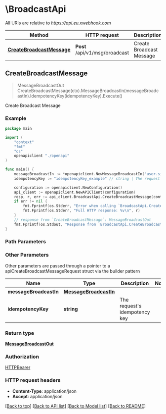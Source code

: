 # \BroadcastApi

All URIs are relative to *https://api.eu.xwebhook.com*

Method | HTTP request | Description
------------- | ------------- | -------------
[**CreateBroadcastMessage**](BroadcastApi.md#CreateBroadcastMessage) | **Post** /api/v1/msg/broadcast | Create Broadcast Message



## CreateBroadcastMessage

> MessageBroadcastOut CreateBroadcastMessage(ctx).MessageBroadcastIn(messageBroadcastIn).IdempotencyKey(idempotencyKey).Execute()

Create Broadcast Message



### Example

```go
package main

import (
    "context"
    "fmt"
    "os"
    openapiclient "./openapi"
)

func main() {
    messageBroadcastIn := *openapiclient.NewMessageBroadcastIn("user.signup", map[string]interface{}({"email":"test@example.com","type":"user.created","username":"test_user"})) // MessageBroadcastIn | 
    idempotencyKey := "idempotencyKey_example" // string | The request's idempotency key (optional)

    configuration := openapiclient.NewConfiguration()
    api_client := openapiclient.NewAPIClient(configuration)
    resp, r, err := api_client.BroadcastApi.CreateBroadcastMessage(context.Background()).MessageBroadcastIn(messageBroadcastIn).IdempotencyKey(idempotencyKey).Execute()
    if err != nil {
        fmt.Fprintf(os.Stderr, "Error when calling `BroadcastApi.CreateBroadcastMessage``: %v\n", err)
        fmt.Fprintf(os.Stderr, "Full HTTP response: %v\n", r)
    }
    // response from `CreateBroadcastMessage`: MessageBroadcastOut
    fmt.Fprintf(os.Stdout, "Response from `BroadcastApi.CreateBroadcastMessage`: %v\n", resp)
}
```

### Path Parameters



### Other Parameters

Other parameters are passed through a pointer to a apiCreateBroadcastMessageRequest struct via the builder pattern


Name | Type | Description  | Notes
------------- | ------------- | ------------- | -------------
 **messageBroadcastIn** | [**MessageBroadcastIn**](MessageBroadcastIn.md) |  | 
 **idempotencyKey** | **string** | The request&#39;s idempotency key | 

### Return type

[**MessageBroadcastOut**](MessageBroadcastOut.md)

### Authorization

[HTTPBearer](../README.md#HTTPBearer)

### HTTP request headers

- **Content-Type**: application/json
- **Accept**: application/json

[[Back to top]](#) [[Back to API list]](../README.md#documentation-for-api-endpoints)
[[Back to Model list]](../README.md#documentation-for-models)
[[Back to README]](../README.md)


